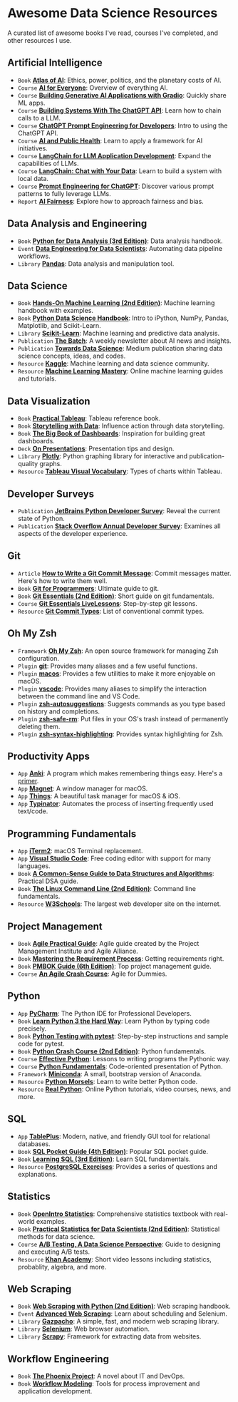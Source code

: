 # Awesome Data Science Resources 
A curated list of awesome books I've read, courses I've completed, and other resources I use.

## Artificial Intelligence
- `Book` [**Atlas of AI**](https://katecrawford.net): Ethics, power, politics, and the planetary costs of AI.
- `Course` [**AI for Everyone**](https://www.coursera.org/learn/ai-for-everyone): Overview of everything AI.
- `Course` [**Building Generative AI Applications with Gradio**](https://www.deeplearning.ai/short-courses/building-generative-ai-applications-with-gradio/): Quickly share ML apps.
- `Course` [**Building Systems With The ChatGPT API**](https://www.deeplearning.ai/short-courses/building-systems-with-chatgpt/): Learn how to chain calls to a LLM.
- `Course` [**ChatGPT Prompt Engineering for Developers**](https://www.deeplearning.ai/short-courses/chatgpt-prompt-engineering-for-developers/): Intro to using the ChatGPT API.
- `Course` [**AI and Public Health**](https://www.coursera.org/learn/ai-and-public-health): Learn to apply a framework for AI initiatives.
- `Course` [**LangChain for LLM Application Development**](https://www.deeplearning.ai/short-courses/langchain-for-llm-application-development/): Expand the capabilities of LLMs.
- `Course` [**LangChain: Chat with Your Data**](https://www.deeplearning.ai/short-courses/langchain-chat-with-your-data/): Learn to build a system with local data.
- `Course` [**Prompt Engineering for ChatGPT**](https://www.coursera.org/learn/prompt-engineering/): Discover various prompt patterns to fully leverage LLMs. 
- `Report` [**AI Fairness**](https://learning.oreilly.com/library/view/ai-fairness/9781492077664/): Explore how to approach fairness and bias.

## Data Analysis and Engineering
- `Book` [**Python for Data Analysis (3rd Edition)**](https://learning.oreilly.com/library/view/python-for-data/9781098104023/): Data analysis handbook.
- `Event` [**Data Engineering for Data Scientists**](https://learning.oreilly.com/live-events/data-engineering-for-data-scientists/0636920303039/0636920053608/): Automating data pipeline workflows.
- `Library` [**Pandas**](https://pandas.pydata.org): Data analysis and manipulation tool.

## Data Science
- `Book` [**Hands-On Machine Learning (2nd Edition)**](https://learning.oreilly.com/library/view/hands-on-machine-learning/9781492032632/): Machine learning handbook with examples.
- `Book` [**Python Data Science Handbook**](https://learning.oreilly.com/library/view/python-data-science/9781491912126/): Intro to iPython, NumPy, Pandas, Matplotlib, and Scikit-Learn.
- `Library` [**Scikit-Learn**](https://scikit-learn.org/stable/): Machine learning and predictive data analysis.
- `Publication` [**The Batch**](https://www.deeplearning.ai/the-batch/): A weekly newsletter about AI news and insights.
- `Publication` [**Towards Data Science**](https://towardsdatascience.com): Medium publication sharing data science concepts, ideas, and codes.
- `Resource` [**Kaggle**](https://www.kaggle.com/): Machine learning and data science community.
- `Resource` [**Machine Learning Mastery**](https://machinelearningmastery.com/start-here): Online machine learning guides and tutorials.

## Data Visualization
- `Book` [**Practical Tableau**](https://learning.oreilly.com/library/view/practical-tableau/9781491977309/): Tableau reference book.
- `Book` [**Storytelling with Data**](https://learning.oreilly.com/library/view/storytelling-with-data/9781119621492/): Influence action through data storytelling.
- `Book` [**The Big Book of Dashboards**](https://learning.oreilly.com/library/view/the-big-book/9781119282716/): Inspiration for building great dashboards.
- `Deck` [**On Presentations**](https://www.beautiful.ai/player/-LiSV45O9K1sE8uv5oMj/On-Presentations): Presentation tips and design.
- `Library` [**Plotly**](https://plotly.com/python/): Python graphing library for interactive and publication-quality graphs.
- `Resource` [**Tableau Visual Vocabulary**](https://public.tableau.com/app/profile/andy.kriebel/viz/VisualVocabulary/VisualVocabulary): Types of charts within Tableau.

## Developer Surveys
- `Publication` [**JetBrains Python Developer Survey**](https://www.jetbrains.com/resources/industry-reports/): Reveal the current state of Python.
- `Publication` [**Stack Overflow Annual Developer Survey**](https://insights.stackoverflow.com/survey): Examines all aspects of the developer experience.

## Git
- `Article` [**How to Write a Git Commit Message**](https://cbea.ms/git-commit/): Commit messages matter. Here's how to write them well.
- `Book` [**Git for Programmers**](https://learning.oreilly.com/library/view/git-for-programmers/9781801075732/): Ultimate guide to git.
- `Book` [**Git Essentials (2nd Edition)**](https://learning.oreilly.com/library/view/git-essentials/9781787120723/): Short guide on git fundamentals.
- `Course` [**Git Essentials LiveLessons**](https://learning.oreilly.com/videos/git-essentials-livelessons/9780134655284/): Step-by-step git lessons.
- `Resource` [**Git Commit Types**](https://github.com/pvdlg/conventional-changelog-metahub#commit-types): List of conventional commit types.

## Oh My Zsh
- `Framework` [**Oh My Zsh**](https://ohmyz.sh): An open source framework for managing Zsh configuration.
- `Plugin` [**git**](https://github.com/ohmyzsh/ohmyzsh/tree/master/plugins/git): Provides many aliases and a few useful functions.
- `Plugin` [**macos**](https://github.com/ohmyzsh/ohmyzsh/tree/master/plugins/macos): Provides a few utilities to make it more enjoyable on macOS.
- `Plugin` [**vscode**](https://github.com/ohmyzsh/ohmyzsh/tree/master/plugins/vscode): Provides many aliases to simplify the interaction between the command line and VS Code.
- `Plugin` [**zsh-autosuggestions**](https://github.com/zsh-users/zsh-autosuggestions): Suggests commands as you type based on history and completions.
- `Plugin` [**zsh-safe-rm**](https://github.com/mattmc3/zsh-safe-rm): Put files in your OS's trash instead of permanently deleting them.
- `Plugin` [**zsh-syntax-highlighting**](https://github.com/zsh-users/zsh-syntax-highlighting): Provides syntax highlighting for Zsh.

## Productivity Apps
- `App` [**Anki**](https://apps.ankiweb.net): A program which makes remembering things easy. Here's a [primer](http://augmentingcognition.com/ltm.html).
- `App` [**Magnet**](https://magnet.crowdcafe.com): A window manager for macOS.
- `App` [**Things**](https://culturedcode.com/things/): A beautiful task manager for macOS & iOS.
- `App` [**Typinator**](https://www.ergonis.com/products/typinator/): Automates the process of inserting frequently used text/code.

## Programming Fundamentals
- `App` [**iTerm2**](https://iterm2.com): macOS Terminal replacement.
- `App` [**Visual Studio Code**](https://code.visualstudio.com/): Free coding editor with support for many languages.
- `Book` [**A Common-Sense Guide to Data Structures and Algorithms**](https://learning.oreilly.com/library/view/a-common-sense-guide/9781680502794/): Practical DSA guide.
- `Book` [**The Linux Command Line (2nd Edition)**](https://learning.oreilly.com/library/view/the-linux-command/9781492071235/): Command line fundamentals.
- `Resource` [**W3Schools**](https://www.w3schools.com): The largest web developer site on the internet.

## Project Management
- `Book` [**Agile Practical Guide**](https://learning.oreilly.com/library/view/agile-practice-guide/9781628253993/): Agile guide created by the Project Management Institute and Agile Alliance.
- `Book` [**Mastering the Requirement Process**](https://www.amazon.com/Mastering-Requirements-Process-Getting-Right/dp/0321815742): Getting requirements right.
- `Book` [**PMBOK Guide (6th Edition)**](https://learning.oreilly.com/library/view/a-guide-to/9781628253900/): Top project management guide.
- `Course` [**An Agile Crash Course**](https://learning.oreilly.com/videos/an-agile-crash/9781789533415/): Agile for Dummies.

## Python
- `App` [**PyCharm**](https://www.jetbrains.com/pycharm/): The Python IDE for Professional Developers.
- `Book` [**Learn Python 3 the Hard Way**](https://learning.oreilly.com/library/view/learn-python-3/9780134693866/): Learn Python by typing code precisely.
- `Book` [**Python Testing with pytest**](https://learning.oreilly.com/library/view/python-testing-with/9781680509427/): Step-by-step instructions and sample code for pytest.
- `Book` [**Python Crash Course (2nd Edition)**](https://learning.oreilly.com/library/view/python-crash-course/9781492071266/): Python fundamentals.
- `Course` [**Effective Python**](https://learning.oreilly.com/videos/effective-python/9780134175249/): Lessons to writing programs the Pythonic way.
- `Course` [**Python Fundamentals**](https://learning.oreilly.com/videos/python-fundamentals/9780135917411/): Code-oriented presentation of Python.
- `Framework` [**Miniconda**](https://docs.conda.io/en/latest/miniconda.html): A small, bootstrap version of Anaconda.
- `Resource` [**Python Morsels**](https://www.pythonmorsels.com): Learn to write better Python code.
- `Resource` [**Real Python**](https://realpython.com): Online Python tutorials, video courses, news, and more.

## SQL
- `App` [**TablePlus**](https://tableplus.com/): Modern, native, and friendly GUI tool for relational databases.
- `Book` [**SQL Pocket Guide (4th Edition)**](https://learning.oreilly.com/library/view/sql-pocket-guide/9781492090397/): Popular SQL pocket guide.
- `Book` [**Learning SQL (3rd Edition)**](https://learning.oreilly.com/library/view/learning-sql-3rd/9781492057604/): Learn SQL fundamentals.
- `Resource` [**PostgreSQL Exercises**](https://pgexercises.com): Provides a series of questions and explanations.

## Statistics
- `Book` [**OpenIntro Statistics**](https://www.openintro.org/book/os/): Comprehensive statistics textbook with real-world examples.
- `Book` [**Practical Statistics for Data Scientists (2nd Edition)**](https://learning.oreilly.com/library/view/practical-statistics-for/9781492072935/): Statistical methods for data science.
- `Course` [**A/B Testing, A Data Science Perspective**](https://learning.oreilly.com/videos/a-b-testing-a/9781491934777/): Guide to designing and executing A/B tests.
- `Resource` [**Khan Academy**](https://www.khanacademy.org/): Short video lessons including statistics, probablity, algebra, and more.

## Web Scraping
- `Book` [**Web Scraping with Python (2nd Edition)**](https://learning.oreilly.com/library/view/web-scraping-with/9781491985564/): Web scraping handbook.
- `Event` [**Advanced Web Scraping**](https://learning.oreilly.com/live-events/advanced-web-scraping/0636920376163/0636920412489/): Learn about scheduling and Selenium.
- `Library` [**Gazpacho**](https://gazpacho.xyz/#about): A simple, fast, and modern web scraping library.
- `Library` [**Selenium**](https://www.selenium.dev): Web browser automation.
- `Library` [**Scrapy**](https://scrapy.org): Framework for extracting data from websites.

## Workflow Engineering
- `Book` [**The Phoenix Project**](https://itrevolution.com/product/the-phoenix-project/): A novel about IT and DevOps.
- `Book` [**Workflow Modeling**](https://www.amazon.com/Workflow-Modeling-Improvement-Application-Development/dp/1596931922): Tools for process improvement and application development.
